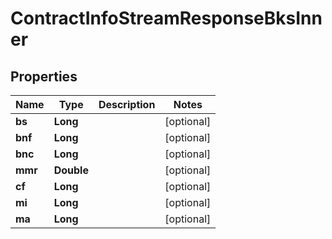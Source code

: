

# ContractInfoStreamResponseBksInner


## Properties

| Name | Type | Description | Notes |
|------------ | ------------- | ------------- | -------------|
|**bs** | **Long** |  |  [optional] |
|**bnf** | **Long** |  |  [optional] |
|**bnc** | **Long** |  |  [optional] |
|**mmr** | **Double** |  |  [optional] |
|**cf** | **Long** |  |  [optional] |
|**mi** | **Long** |  |  [optional] |
|**ma** | **Long** |  |  [optional] |



